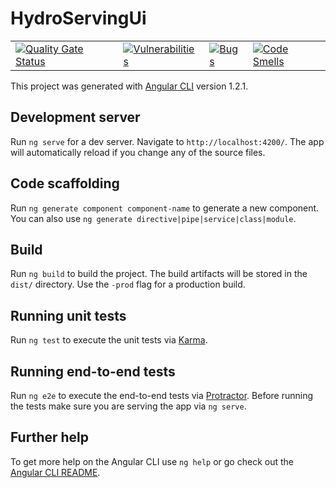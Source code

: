 # HydroServingUi
|   |   |   |   |
|---|---|---|---|
|[![Quality Gate Status](https://sonarcloud.io/api/project_badges/measure?project=Hydrospheredata_hydro-serving-ui&metric=alert_status)](https://sonarcloud.io/dashboard?id=Hydrospheredata_hydro-serving-ui)|[![Vulnerabilities](https://sonarcloud.io/api/project_badges/measure?project=Hydrospheredata_hydro-serving-ui&metric=vulnerabilities)](https://sonarcloud.io/dashboard?id=Hydrospheredata_hydro-serving-ui)|[![Bugs](https://sonarcloud.io/api/project_badges/measure?project=Hydrospheredata_hydro-serving-ui&metric=bugs)](https://sonarcloud.io/dashboard?id=Hydrospheredata_hydro-serving-ui)|[![Code Smells](https://sonarcloud.io/api/project_badges/measure?project=Hydrospheredata_hydro-serving-ui&metric=code_smells)](https://sonarcloud.io/dashboard?id=Hydrospheredata_hydro-serving-ui)|

This project was generated with [Angular CLI](https://github.com/angular/angular-cli) version 1.2.1.

## Development server

Run `ng serve` for a dev server. Navigate to `http://localhost:4200/`. The app will automatically reload if you change any of the source files.

## Code scaffolding

Run `ng generate component component-name` to generate a new component. You can also use `ng generate directive|pipe|service|class|module`.

## Build

Run `ng build` to build the project. The build artifacts will be stored in the `dist/` directory. Use the `-prod` flag for a production build.

## Running unit tests

Run `ng test` to execute the unit tests via [Karma](https://karma-runner.github.io).

## Running end-to-end tests

Run `ng e2e` to execute the end-to-end tests via [Protractor](http://www.protractortest.org/).
Before running the tests make sure you are serving the app via `ng serve`.

## Further help

To get more help on the Angular CLI use `ng help` or go check out the [Angular CLI README](https://github.com/angular/angular-cli/blob/master/README.md).

